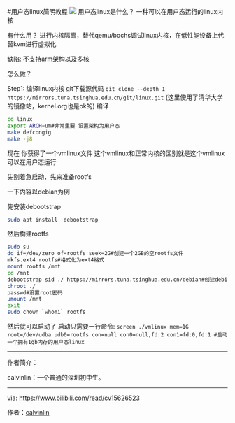 #用户态linux简明教程
![](https://s3.bmp.ovh/imgs/2022/03/164eccd6da50e10d.png)
用户态linux是什么？
一种可以在用户态运行的linux内核

有什么用？
进行内核隔离，替代qemu/bochs调试linux内核，在低性能设备上代替kvm进行虚拟化

缺陷:
不支持arm架构以及多核

怎么做？

Step1:
编译linux内核
git下载源代码
`git clone --depth 1 https://mirrors.tuna.tsinghua.edu.cn/git/linux.git` (这里使用了清华大学的镜像站，kernel.org也是ok的)
编译
```bash
cd linux
export ARCH=um#非常重要 设置架构为用户态
make defcongig
make -j8
```
现在 你获得了一个vmlinux文件 这个vmlinux和正常内核的区别就是这个vmlinux可以在用户态运行

先别着急启动，先来准备rootfs

一下内容以debian为例

先安装debootstrap
```bash
sudo apt install  debootstrap
```
然后构建rootfs
```bash
sudo su
dd if=/dev/zero of=rootfs seek=2G#创建一个2GB的空rootfs文件
mkfs.ext4 rootfs#格式化为ext4格式
mount rootfs /mnt
cd /mnt
debootstrap sid ./ https://mirrors.tuna.tsinghua.edu.cn/debian#创建debian rootfs
chroot ./
passwd#设置root密码
umount /mnt
exit
sudo chown `whomi` rootfs
```

然后就可以启动了
启动只需要一行命令:
`screen ./vmlinux mem=1G root=/dev/udba udb0=rootfs con=null con0=null,fd:2 con1=fd:0,fd:1 #启动一个拥有1gb内存的用户态linux`


---
作者简介：

calvinlin：一个普通的深圳初中生。

------

via: https://www.bilibili.com/read/cv15626523

作者：[calvinlin](https://space.bilibili.com/525982547)
